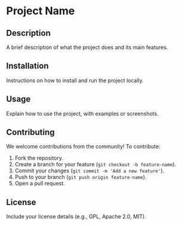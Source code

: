 # Project Name

## Description
A brief description of what the project does and its main features.

## Installation
Instructions on how to install and run the project locally.

## Usage
Explain how to use the project, with examples or screenshots.

## Contributing
We welcome contributions from the community! To contribute:
1. Fork the repository.
2. Create a branch for your feature (`git checkout -b feature-name`).
3. Commit your changes (`git commit -m 'Add a new feature'`).
4. Push to your branch (`git push origin feature-name`).
5. Open a pull request.

## License
Include your license details (e.g., GPL, Apache 2.0, MIT).
